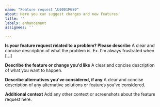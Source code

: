 ```yaml
---
name: "Feature request \U0001F6E0️"
about: Here you can suggest changes and new features.
title: ''
labels: enhancement
assignees: ''

---
```


**Is your feature request related to a problem? Please describe**
A clear and concise description of what the problem is. Ex. I'm always frustrated when [...]

**Describe the feature or change you'd like**
A clear and concise description of what you want to happen.

**Describe alternatives you've considered, if any**
A clear and concise description of any alternative solutions or features you've considered.

**Additional context**
Add any other context or screenshots about the feature request here.

